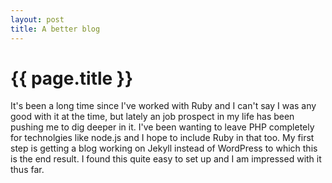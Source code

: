 ```yaml
---
layout: post
title: A better blog
---
```


# {{ page.title }}

It's been a long time since I've worked with Ruby and I can't say I was any good with it at the time, but lately an job prospect in my life has been pushing me to dig deeper in it. I've been wanting to leave PHP completely for technolgies like node.js and I hope to include Ruby in that too. My first step is getting a blog working on Jekyll instead of WordPress to which this is the end result. I found this quite easy to set up and I am impressed with it thus far.
